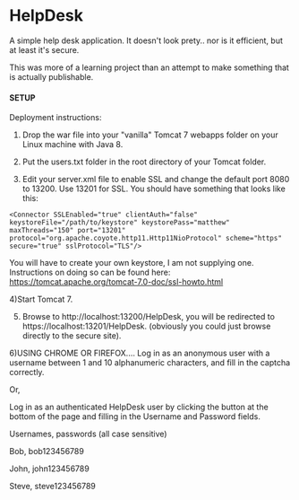 # HelpDesk 


A simple help desk application. It doesn't look prety.. nor is it 
efficient, but at least it's secure. 

This was more of a learning project than an attempt to make something 
that is actually publishable. 



#### SETUP ####





Deployment instructions: 

1) Drop the war file into your "vanilla" Tomcat 7 webapps folder on your 
Linux machine with Java 8.

2) Put the users.txt folder in the root directory of your Tomcat folder.

3) Edit your server.xml file to enable SSL and change the default port 
8080 to 13200. Use 13201 for SSL. You should have something that looks 
like this: 



<Connector port="13200" protocol="HTTP/1.1" connectionTimeout="20000" redirectPort="13201" enableLookups="false" />
  
    <Connector SSLEnabled="true" clientAuth="false" keystoreFile="/path/to/keystore" keystorePass="matthew" maxThreads="150" port="13201" protocol="org.apache.coyote.http11.Http11NioProtocol" scheme="https" secure="true" sslProtocol="TLS"/>


You will have to create your own keystore, I am not supplying one.
Instructions on doing so can be found here: 
https://tomcat.apache.org/tomcat-7.0-doc/ssl-howto.html



4)Start Tomcat 7.

5) Browse to http://localhost:13200/HelpDesk, you will be redirected to 
https://localhost:13201/HelpDesk. (obviously you could just browse 
directly to the secure site).

6)USING CHROME OR FIREFOX....
Log in as an anonymous user with a username between 1 and 10 
alphanumeric characters, and fill in the captcha correctly.

Or,

Log in as an authenticated HelpDesk user by clicking the button at the 
bottom of the page and filling in the Username and Password fields.

Usernames, passwords (all case sensitive)

Bob, bob123456789

John, john123456789

Steve, steve123456789
